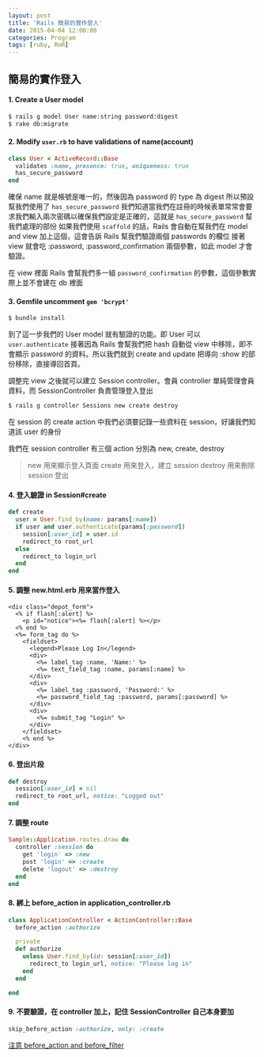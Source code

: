 ```yaml
---
layout: post
title: 'Rails 簡易的實作登入'
date: 2015-04-04 12:00:00
categories: Program
tags: [ruby, RoR]
---
```


## 簡易的實作登入

#### 1. Create a User model

~~~bash
$ rails g model User name:string password:digest
$ rake db:migrate
~~~

<!--more-->

#### 2. Modify `user.rb` to have validations of name(account)

~~~ruby
class User < ActiveRecord::Base
  validates :name, presence: true, uniqueness: true
  has_secure_password
end
~~~

確保 name 就是帳號是唯一的，然後因為 password 的 type 為 digest 所以預設幫我們使用了 `has_secure_password`
我們知道當我們在註冊的時候表單常常會要求我們輸入兩次密碼以確保我們設定是正確的，這就是 `has_secure_password` 幫我們處理的部份
如果我們使用 `scaffold` 的話，Rails 會自動在幫我們在 model and view 加上這個，這會告訴 Rails 幫我們驗證兩個 passwords 的欄位
接著 view 就會吃 :password, :password_confirmation 兩個參數，如此 model 才會驗證。


在 view 裡面 Rails 會幫我們多一組 `password_confirmation` 的參數，這個參數實際上並不會建在 db 裡面

#### 3.  Gemfile uncomment `gem 'bcrypt'`

~~~bash
$ bundle install
~~~

到了這一步我們的 User model 就有驗證的功能。即 User 可以 `user.authenticate`
接著因為 Rails 會幫我們把 hash 自動從 view 中移除，即不會顯示 password 的資料。所以我們就到 create and update 把導向 :show
的部份移除，直接導回首頁。

調整完 view 之後就可以建立 Session controller。會員 controller 單純管理會員資料，而 SessionController 負責管理登入登出

~~~bash
$ rails g controller Sessions new create destroy
~~~

在 session 的 create action 中我們必須要記錄一些資料在 session，好讓我們知道該 user 的身份

我們在 session controller 有三個 action 分別為 new, create, destroy
> new 用來顯示登入頁面
> create 用來登入，建立 session
> destroy 用來刪除 session 登出

#### 4. 登入驗證 in Session#create

~~~ruby
def create
  user = User.find_by(name: params[:name])
  if user and user.authenticate(params[:password])
    session[:user_id] = user.id
    redirect_to root_url
  else
    redirect_to login_url
  end
end
~~~

#### 5. 調整 new.html.erb 用來當作登入

~~~erb
<div class="depot_form">
  <% if flash[:alert] %>
    <p id="notice"><%= flash[:alert] %></p>
  <% end %>
  <%= form_tag do %>
    <fieldset>
      <legend>Please Log In</legend>
      <div>
        <%= label_tag :name, 'Name:' %>
        <%= text_field_tag :name, params[:name] %>
      </div>
      <div>
        <%= label_tag :password, 'Password:' %>
        <%= password_field_tag :password, params[:password] %>
      </div>
      <div>
        <%= submit_tag "Login" %>
      </div>
    </fieldset>
    <% end %>
</div>
~~~

#### 6. 登出片段

~~~ruby
def destroy
  session[:user_id] = nil
  redirect_to root_url, notice: "Logged out"
end
~~~

#### 7. 調整 route

~~~ruby
Sample::Application.routes.draw do
  controller :session do
    get 'login' => :new
    post 'login' => :create
    delete 'logout' => :destroy
  end
end
~~~

#### 8. 綁上 before_action in application_controller.rb

~~~ruby
class ApplicationController < ActionController::Base
  before_action :authorize

  private
  def authorize
    unless User.find_by(id: session[:user_id])
      redirect_to login_url, notice: "Please log in"
    end
  end

end
~~~

#### 9. 不要驗證，在 controller 加上，記住 SessionController 自己本身要加

~~~ruby
skip_before_action :authorize, only: :create
~~~

[注意 before_action and before_filter](https://github.com/rails/rails/commit/9d62e04838f01f5589fa50b0baa480d60c815e2c)
